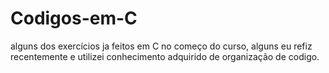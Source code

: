 # Codigos-em-C
alguns dos exercícios ja feitos em C no começo do curso, alguns eu refiz recentemente e utilizei conhecimento adquirido de organização de codigo.
